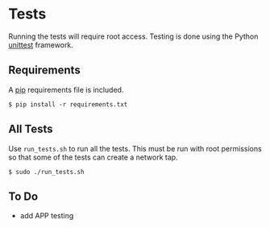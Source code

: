 # Tests
Running the tests will require root access.
Testing is done using the Python [unittest](https://docs.python.org/2/library/unittest.html) framework.

## Requirements
A [pip](https://pypi.python.org/pypi/pip) requirements file is included.

```console
$ pip install -r requirements.txt 
```

## All Tests
Use `run_tests.sh` to run all the tests.
This must be run with root permissions so that some of the tests can create a network tap.

``` console
$ sudo ./run_tests.sh
```

## To Do
* add APP testing
